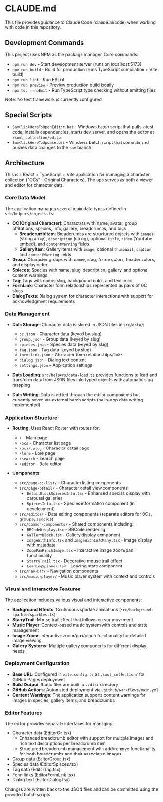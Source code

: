 # CLAUDE.md

This file provides guidance to Claude Code (claude.ai/code) when working with code in this repository.

## Development Commands

This project uses NPM as the package manager. Core commands:

- `npm run dev` - Start development server (runs on localhost:5173)
- `npm run build` - Build for production (runs TypeScript compilation + Vite build)
- `npm run lint` - Run ESLint
- `npm run preview` - Preview production build locally
- `npx tsc --noEmit` - Run TypeScript type checking without emitting files

Note: No test framework is currently configured.

## Special Scripts

- `SamClickHereToOpenEditor.bat` - Windows batch script that pulls latest code, installs dependencies, starts dev server, and opens the editor at `/soul_collection/editor`
- `SamClickHereToUpdate.bat` - Windows batch script that commits and pushes data changes to the `sam` branch

## Architecture

This is a React + TypeScript + Vite application for managing a character collection ("OCs" - Original Characters). The app serves as both a viewer and editor for character data.

### Core Data Model

The application manages several main data types defined in `src/helpers/objects.ts`:

- **OC (Original Character)**: Characters with name, avatar, group affiliations, species, info, gallery, breadcrumbs, and tags
  - **BreadcrumbItem**: Breadcrumbs are structured objects with `images` (string array), `description` (string), optional `title`, `video` (YouTube embed), and `contentWarning` fields
  - **GalleryItem**: Gallery items with `image`, optional `thumbnail`, `caption`, and `contentWarning` fields
- **Group**: Character groups with name, slug, frame colors, header colors, and display order
- **Spieces**: Species with name, slug, description, gallery, and optional content warnings
- **Tag**: Tags with name, slug, background color, and text color
- **FormLink**: Character form relationships represented as pairs of OC slugs
- **DialogTexts**: Dialog system for character interactions with support for acknowledgment requirements

### Data Management

- **Data Storage**: Character data is stored in JSON files in `src/data/`:

  - `oc.json` - Character data (keyed by slug)
  - `group.json` - Group data (keyed by slug)
  - `spieces.json` - Species data (keyed by slug)
  - `tag.json` - Tag data (keyed by slug)
  - `form-link.json` - Character form relationships/links
  - `dialog.json` - Dialog text content
  - `settings.json` - Application settings

- **Data Loading**: `src/helpers/data-load.ts` provides functions to load and transform data from JSON files into typed objects with automatic slug mapping

- **Data Writing**: Data is edited through the editor components but currently saved via external batch scripts (no in-app data writing implemented)

### Application Structure

- **Routing**: Uses React Router with routes for:

  - `/` - Main page
  - `/ocs` - Character list page
  - `/ocs/:slug` - Character detail page
  - `/lore` - Lore page
  - `/search` - Search page
  - `/editor` - Data editor

- **Components**:
  - `src/page-oc-list/` - Character listing components
  - `src/page-detail/` - Character detail view components
    - `DetailBlockSpiecesInfo.tsx` - Enhanced species display with carousel galleries
    - `SpiecesInfo.tsx` - Species information component (in development)
  - `src/editor/` - Data editing components (separate editors for OCs, groups, species)
  - `src/common-components/` - Shared components including:
    - `BBCodeDisplay.tsx` - BBCode rendering
    - `GalleryBlock.tsx` - Gallery display component
    - `ImageWithInfo.tsx` and `ImageWithInfoMany.tsx` - Image display with metadata
    - `ZoomPanPinchImage.tsx` - Interactive image zoom/pan functionality
    - `StarryTrail.tsx` - Decorative mouse trail effect
    - `LoadingSpinner.tsx` - Loading state component
  - `src/nav-bar/` - Navigation components
  - `src/music-player/` - Music player system with context and controls

### Visual and Interactive Features

The application includes various visual and interactive components:

- **Background Effects**: Continuous sparkle animations (`src/background-sparkle/sparkles.ts`)
- **StarryTrail**: Mouse trail effect that follows cursor movement
- **Music Player**: Context-based music system with controls and state management
- **Image Zoom**: Interactive zoom/pan/pinch functionality for detailed image viewing
- **Gallery Systems**: Multiple gallery components for different display needs

### Deployment Configuration

- **Base URL**: Configured in `vite.config.ts` as `/soul_collection/` for GitHub Pages deployment
- **Build Output**: Static files are built to `./dist` directory
- **GitHub Actions**: Automated deployment via `.github/workflows/main.yml`
- **Content Warnings**: The application supports content warnings for images in species, gallery items, and breadcrumbs

### Editor Features

The editor provides separate interfaces for managing:

- Character data (EditorOc.tsx)
  - Enhanced breadcrumb editor with support for multiple images and rich text descriptions per breadcrumb item
  - Structured breadcrumb management with add/remove functionality for both breadcrumbs and their associated images
- Group data (EditorGroup.tsx)
- Species data (EditorSpieces.tsx)
- Tag data (EditorTag.tsx)
- Form links (EditorFormLink.tsx)
- Dialog text (EditorDialog.tsx)

Changes are written back to the JSON files and can be committed using the provided batch scripts.
